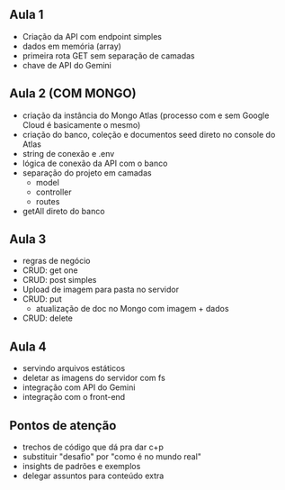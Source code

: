 
## Aula 1

- Criação da API com endpoint simples
- dados em memória (array)
- primeira rota GET sem separação de camadas
- chave de API do Gemini

## Aula 2 (COM MONGO)

- criação da instância do Mongo Atlas (processo com e sem Google Cloud é basicamente o mesmo)
- criação do banco, coleção e documentos seed direto no console do Atlas
- string de conexão e .env
- lógica de conexão da API com o banco
- separação do projeto em camadas
  - model
  - controller
  - routes
- getAll direto do banco

## Aula 3

- regras de negócio
- CRUD: get one
- CRUD: post simples
- Upload de imagem para pasta no servidor
- CRUD: put
  - atualização de doc no Mongo com imagem + dados
- CRUD: delete

## Aula 4

- servindo arquivos estáticos
- deletar as imagens do servidor com fs
- integração com API do Gemini
- integração com o front-end


## Pontos de atenção

- trechos de código que dá pra dar c+p
- substituir "desafio" por "como é no mundo real"
- insights de padrões e exemplos
- delegar assuntos para conteúdo extra
